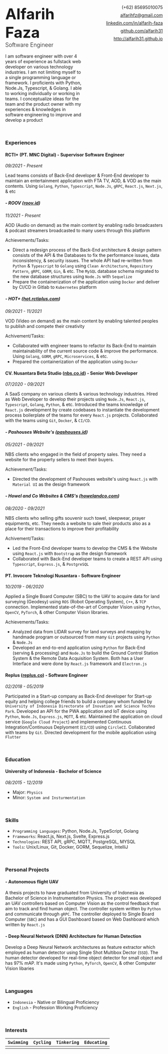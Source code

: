 
<div style="display:flex">
    <div style="width:50%;display:flex;flex-direction:column">
        <span style="font-weight: bolder;font-size: xxx-large;">Alfarih Faza</span>
        <span style="font-weight: 300;font-size: large;margin-top:0;">Software Engineer </span>
        <br>
        <span>
            I am software engineer with over 4 years of experience as fullstack web developer on various technology industries. I am not limiting myself to a single programming language or framework. I proficients with Python, Node.Js, Typescript, & Golang. I able to working individually or working in teams. I conceptualize ideas for the team and the product owner with my experiences & knowledges in software engineering to improve and develop a product
        </span>
    </div>
    <div style="width:50%;display:flex;flex-direction:column;align-items:flex-end">
        <span>(+62) 85695010075</span>
        <a href="mailto:alfarihfz@gmail.com" target="_blank" style="margin-top:0.5rem">alfarihfz@gmail.com</a>
        <a href="https://www.linkedin.com/in/alfarih-faza/" target="_blank" style="margin-top:0.5rem">linkedin.com/in/alfarih-faza</a>
        <a href="https://github.com/alfarih31" target="_blank" style="margin-top:0.5rem">github.com/alfarih31</a>
        <a href="https://alfarih31.github.io/" target="_blank" style="margin-top:0.5rem">http://alfarih31.github.io</a>
    </div>
</div>

&ensp;
### Experiences

#### RCTI+ (PT. MNC Digital) - Supervisor Software Engineer

*09/2021 - Present*

Lead teams consists of Back-End developer & Front-End developer to maintain an entertainment application with FTA TV, AOD, & VOD as the main contents. Using `Golang`, `Python`, `Typescript`, `Node.Js`, `gRPC`, `React.js`, `Next.js`, & etc

##### - ROOV ([roov.id](https://www.roov.id))

*11/2021 - Present*

AOD (Audio on demand) as the main content by enabling radio broadcasters & podcast streamers broadcasted to many users through this platform

Achievements/Tasks:

- Direct a redesign process of the Back-End architecture & design pattern consists of the API & the Databases to fix the performance issues, data inconsistency, & security issues. The whole API had re-written from `Python` & `Typescript` to `Golang` using `Clean Architecture`, `Repository Pattern`, `gRPC`, `GORM`, `Gin`, & etc. The `MySQL` database schema migrated to the new database structures using `Node.Js` with `Sequelize`
- Prepare the containerization of the application using `Docker` and deliver by CI/CD in Gitlab to `Kubernetes` platform

##### - HOT+ ([hot.rctiplus.com](https://hot.rctiplus.com))

*09/2021 - 11/2021*

VOD (Video on demand) as the main content by enabling talented peoples to publish and compete their creativity

Achivement/Tasks:

- Collaborated with engineer teams to refactor its Back-End to maintain maintainability of the current source code & improve the performance. Using `Golang`, `GORM`, `gRPC`, `Microservices`, & etc.
- Prepared the containerization of the application using `Docker`

#### CV. Nusantara Beta Studio ([nbs.co.id](https://nbs.co.id/)) - Senior Web Developer

*07/2020 - 09/2021*

A SaaS company on various clients & various technology industries. Hired as Web Developer to develop their projects using `Node.Js`, `React.js`, `Typescript`, `Golang`, `Python`, & etc. Introduced the teams knowledge of `React.js` development by create codebases to instantiate the development process boilerplate of the teams for every `React.js` projects. Collaborated with the teams using `Git`, `Docker`, & `CI/CD`.

##### - Pashouses Website's ([pashouses.id](https://pashouses.id))

*05/2021 - 09/2021*

NBS clients who engaged in the field of property sales. They need a website for the property sellers to meet their buyers.

Achievement/Tasks:

- Directed the development of Pashouses website's using `React.js` with `Material UI` as the design framework

##### - Howel and Co Websites & CMS's ([howelandco.com](https://www.howelandco.com))

*08/2020 - 09/2021*

NBS clients who selling gifts souvenir such towel, sleepwear, prayer equipments, etc. They needs a website to sale their products also as a place for their transactions to improve their profitability

Achivement/Tasks:

- Led the Front-End developer teams to develop the CMS &  the Website using `React.js` with `Bootstrap` as the design framework
- Collaborated with Back-End developer teams to create a REST API using `Typescript`, `Express.js`, & `PostgreSQL`

#### PT. Invocore Teknologi Nusantara - Software Engineer

*10/2019 - 06/2020*

Applied a Single Board Computer (SBC) to the UAV to acquire data for land surveying (Geodesy) using `ROS` (Robot Operating System), `C++`, & `TCP` connection. Implemented state-of-the-art of Computer Vision using `Python`, `OpenCV`, `PyTorch`, & other Computer Vision libraries.

Achievements/Tasks:
- Analyzed data from LIDAR survey for land surveys and mapping by handmade program or outsourced from many `Git` projects using `Python` & `Node.Js`
- Developed an end-to-end application using `Python` for Back-End (serving & processing) and `Node.Js` to build the Ground Control Station System & the Remote Data Acquisition System. Both has a User Interface and were done by `React.js` framework and `Electron.js`

#### Replus ([replus.co](https://replus.co)) - Software Engineer

*02/2018 - 05/2019*

Participated in a Start-up company as Back-End developer for Start-up equity and helping college friends to build a company whom funded by `University of Indonesia Directorate of Inovation and Science Techno Park`. Developed an API for the PWA application and IoT device using `Python`, `Node.Js`, `Express.js`, `MQTT`, & etc. Maintained the application on cloud service (`Google Cloud Project`) and implemented Continuous Integration/Continuous Deplyoment (`CI/CD`) using `CircleCI`. Collaborated with teams by `Git`. Directed development for the mobile application using `Flutter`

&ensp;

### Education

#### University of Indonesia - Bachelor of Science

*08/2015 - 12/2019*

- Major: `Physics`
- Minor: `System and Insturmentation`

&ensp;

### Skills

- `Programming Languages`: Python, Node.Js, TypeScript, Golang
- `Frameworks`: React.js, Next.js, Svelte, Express.js
- `Technologies`: REST API, gRPC, MQTT, PostgreSQL, MYSQL
- `Tools`: Unix/Linux, Git, Docker, GORM, Sequelize, IntelliJ

&ensp;

### Personal Projects

#### - Autonomous flight UAV

A thesis projects to have graduated from University of Indonesia as Bachelor of Science in Instrumentation Physics. The project was developed an UAV controllers based on Computer Vision as the control feedback that aim to track and find human object. The controller system written by `Python` and communicate through `gRPC`. The controller deployed to Single Board Computer (`SBC`) and has a GUI Dashboard based on Web Dashboard which written by `React.js`

#### - Deep Neural Network (DNN) Architecture for Human Detection

Develop a Deep Neural Network architectures as feature extractor which employed as human detector using Single Shot Multibox Dector (`SSD`). The human detector developed for real-time object detector for small object and has 97% mAP. It's made using `Python`, `PyTorch`, `OpenCV`, & other Computer Vision libaries

&ensp;

### Languages

- `Indonesia` - Native or Bilingual Proficiency
- `English` - Profession Working Proficiency

&ensp;

### Interests


| `Swimming` | `Cycling` | `Tinkering` | `Educating` |
| ---------- | --------- | ----------- | ----------- |
| | | | |
